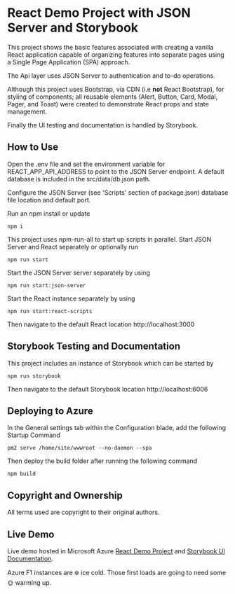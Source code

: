 # React Demo Project with JSON Server and Storybook

This project shows the basic features associated with creating a vanilla React application capable of organizing features into separate pages using a Single Page Application (SPA) approach.

The Api layer uses JSON Server to authentication and to-do operations.

Although this project uses Bootstrap, via CDN (i.e **not** React Bootstrap), for styling of components; all reusable elements (Alert, Button, Card, Modal, Pager, and Toast) were created to demonstrate React props and state management.

Finally the UI testing and documentation is handled by Storybook.

## How to Use

Open the .env file and set the environment variable for REACT_APP_API_ADDRESS to point to the JSON Server endpoint. A default database is included in the src/data/db.json path.

Configure the JSON Server (see 'Scripts' section of package.json) database file location and default port.

Run an npm install or update
```
npm i
```

This project uses npm-run-all to start up scripts in parallel. Start JSON Server and React separately or optionally run
```
npm run start
```

Start the JSON Server server separately by using
```
npm run start:json-server
```

Start the React instance separately by using
```
npm run start:react-scripts
```

Then navigate to the default React location http://localhost:3000

## Storybook Testing and Documentation

This project includes an instance of Storybook which can be started by
```
npm run storybook
```

Then navigate to the default Storybook location http://localhost:6006

## Deploying to Azure

In the General settings tab within the Configuration blade, add the following Startup Command
```
pm2 serve /home/site/wwwroot --no-daemon --spa
```

Then deploy the build folder after running the following command
```
npm build
```

## Copyright and Ownership

All terms used are copyright to their original authors.

## Live Demo

Live demo hosted in Microsoft Azure [React Demo Project](https://dev-react-demo-re01.azurewebsites.net/) and [Storybook UI Documentation](https://dev-react-demo-storybook-re01.azurewebsites.net/).

Azure F1 instances are :snowflake: ice cold. Those first loads are going to need some :sun_with_face: warming up.